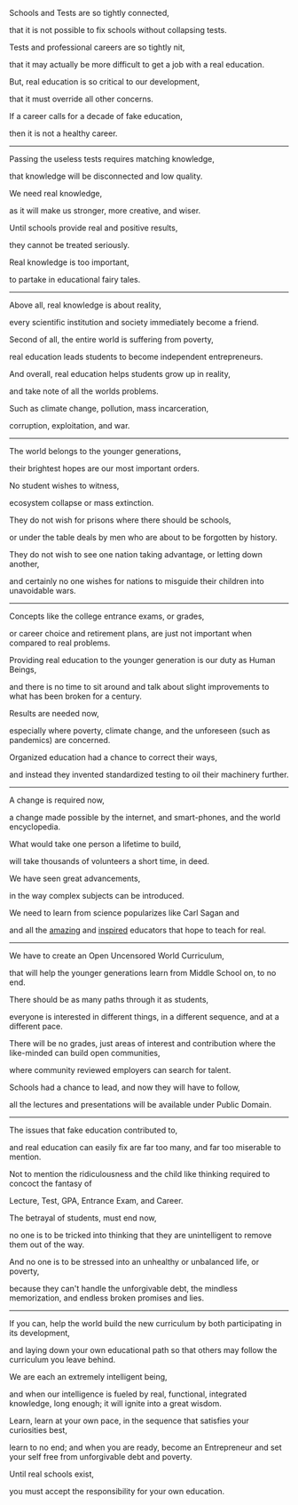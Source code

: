 Schools and Tests are so tightly connected,

that it is not possible to fix schools without collapsing tests.

Tests and professional careers are so tightly nit,

that it may actually be more difficult to get a job with a real education.

But, real education is so critical to our development,

that it must override all other concerns.

If a career calls for a decade of fake education,

then it is not a healthy career.

---

Passing the useless tests requires matching knowledge,

that knowledge will be disconnected and low quality.

We need real knowledge,

as it will make us stronger, more creative, and wiser.

Until schools provide real and positive results,

they cannot be treated seriously.

Real knowledge is too important,

to partake in educational fairy tales.

---

Above all, real knowledge is about reality,

every scientific institution and society immediately become a friend.

Second of all, the entire world is suffering from poverty,

real education leads students to become independent entrepreneurs.

And overall, real education helps students grow up in reality,

and take note of all the worlds problems.

Such as climate change, pollution, mass incarceration,

corruption, exploitation, and war.

---

The world belongs to the younger generations,

their brightest hopes are our most important orders.

No student wishes to witness,

ecosystem collapse or mass extinction.

They do not wish for prisons where there should be schools,

or under the table deals by men who are about to be forgotten by history.

They do not wish to see one nation taking advantage, or letting down another,

and certainly no one wishes for nations to misguide their children into unavoidable wars.

---

Concepts like the college entrance exams, or grades,

or career choice and retirement plans, are just not important when compared to real problems.

Providing real education to the younger generation is our duty as Human Beings,

and there is no time to sit around and talk about slight improvements to what has been broken for a century.

Results are needed now,

especially where poverty, climate change, and the unforeseen (such as pandemics) are concerned.

Organized education had a chance to correct their ways,

and instead they invented standardized testing to oil their machinery further.

---

A change is required now,

a change made possible by the internet, and smart-phones, and the world encyclopedia.

What would take one person a lifetime to build,

will take thousands of volunteers a short time, in deed.

We have seen great advancements,

in the way complex subjects can be introduced.

We need to learn from science popularizes like Carl Sagan and

and all the [amazing](https://www.youtube.com/channel/UCYO_jab_esuFRV4b17AJtAw) and [inspired](https://www.youtube.com/watch?v=Ws6qmXDJgwU) educators that hope to teach for real.

---

We have to create an Open Uncensored World Curriculum,

that will help the younger generations learn from Middle School on, to no end.

There should be as many paths through it as students,

everyone is interested in different things, in a different sequence, and at a different pace.

There will be no grades, just areas of interest and contribution where the like-minded can build open communities,

where community reviewed employers can search for talent.

Schools had a chance to lead, and now they will have to follow,

all the lectures and presentations will be available under Public Domain.

---

The issues that fake education contributed to,

and real education can easily fix are far too many, and far too miserable to mention.

Not to mention the ridiculousness and the child like thinking required to concoct the fantasy of

Lecture, Test, GPA, Entrance Exam, and Career.

The betrayal of students, must end now,

no one is to be tricked into thinking that they are unintelligent to remove them out of the way.

And no one is to be stressed into an unhealthy or unbalanced life, or poverty,

because they can't handle the unforgivable debt, the mindless memorization, and endless broken promises and lies.

---

If you can, help the world build the new curriculum by both participating in its development,

and laying down your own educational path so that others may follow the curriculum you leave behind.

We are each an extremely intelligent being,

and when our intelligence is fueled by real, functional, integrated knowledge, long enough; it will ignite into a great wisdom.

Learn, learn at your own pace, in the sequence that satisfies your curiosities best,

learn to no end; and when you are ready, become an Entrepreneur and set your self free from unforgivable debt and poverty.

Until real schools exist,

you must accept the responsibility for your own education.
